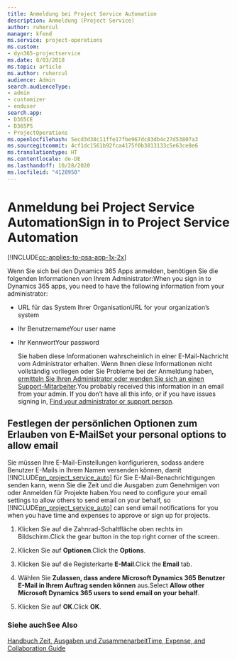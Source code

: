 ```yaml
---
title: Anmeldung bei Project Service Automation
description: Anmeldung (Project Service)
author: ruhercul
manager: kfend
ms.service: project-operations
ms.custom:
- dyn365-projectservice
ms.date: 8/03/2018
ms.topic: article
ms.author: ruhercul
audience: Admin
search.audienceType:
- admin
- customizer
- enduser
search.app:
- D365CE
- D365PS
- ProjectOperations
ms.openlocfilehash: 5ecd3d38c11ffe17fbe967dc83db4c27d53807a3
ms.sourcegitcommit: 4cf1dc1561b92fca4175f0b3813133c5e63ce8e6
ms.translationtype: HT
ms.contentlocale: de-DE
ms.lasthandoff: 10/28/2020
ms.locfileid: "4128950"
---
```

# <a name="sign-in-to-project-service-automation"></a><span data-ttu-id="f89a5-103">Anmeldung bei Project Service Automation</span><span class="sxs-lookup"><span data-stu-id="f89a5-103">Sign in to Project Service Automation</span></span>

[!INCLUDE[cc-applies-to-psa-app-1x-2x](../includes/cc-applies-to-psa-app-1x-2x.md)]

<span data-ttu-id="f89a5-104">Wenn Sie sich bei den  Dynamics 365 Apps anmelden, benötigen Sie die folgenden Informationen von Ihrem Administrator:</span><span class="sxs-lookup"><span data-stu-id="f89a5-104">When you sign in to Dynamics 365 apps, you need to have the following information from your administrator:</span></span>  
  
- <span data-ttu-id="f89a5-105">URL für das System Ihrer Organisation</span><span class="sxs-lookup"><span data-stu-id="f89a5-105">URL for your organization’s system</span></span>  
  
- <span data-ttu-id="f89a5-106">Ihr Benutzername</span><span class="sxs-lookup"><span data-stu-id="f89a5-106">Your user name</span></span>  
  
- <span data-ttu-id="f89a5-107">Ihr Kennwort</span><span class="sxs-lookup"><span data-stu-id="f89a5-107">Your password</span></span>  
  
  <span data-ttu-id="f89a5-108">Sie haben diese Informationen wahrscheinlich in einer E-Mail-Nachricht vom Administrator erhalten. Wenn Ihnen diese Informationen nicht vollständig vorliegen oder Sie Probleme bei der Anmeldung haben, [ermitteln Sie Ihren Administrator oder wenden Sie sich an einen Support-Mitarbeiter](https://docs.microsoft.com/dynamics365/customerengagement/on-premises/basics/find-administrator-support).</span><span class="sxs-lookup"><span data-stu-id="f89a5-108">You probably received this information in an email from your admin. If you don’t have all this info, or if you have issues signing in, [Find your administrator or support person](https://docs.microsoft.com/dynamics365/customerengagement/on-premises/basics/find-administrator-support).</span></span>  
  
## <a name="set-your-personal-options-to-allow-email"></a><span data-ttu-id="f89a5-109">Festlegen der persönlichen Optionen zum Erlauben von E-Mail</span><span class="sxs-lookup"><span data-stu-id="f89a5-109">Set your personal options to allow email</span></span>  
 <span data-ttu-id="f89a5-110">Sie müssen Ihre E-Mail-Einstellungen konfigurieren, sodass andere Benutzer E-Mails in Ihrem Namen versenden können, damit [!INCLUDE[pn_project_service_auto](../includes/pn-project-service-auto.md)] für Sie E-Mail-Benachrichtigungen senden kann, wenn Sie die Zeit und die Ausgaben zum Genehmigen von oder Anmelden für Projekte haben.</span><span class="sxs-lookup"><span data-stu-id="f89a5-110">You need to configure your email settings to allow others to send email on your behalf, so [!INCLUDE[pn_project_service_auto](../includes/pn-project-service-auto.md)] can send email notifications for you when you have time and expenses to approve or sign up for projects.</span></span>  
  
1.  <span data-ttu-id="f89a5-111">Klicken Sie auf die Zahnrad-Schaltfläche oben rechts im Bildschirm.</span><span class="sxs-lookup"><span data-stu-id="f89a5-111">Click the gear button in the top right corner of the screen.</span></span>  
  
2.  <span data-ttu-id="f89a5-112">Klicken Sie auf **Optionen**.</span><span class="sxs-lookup"><span data-stu-id="f89a5-112">Click the **Options**.</span></span>  
  
3.  <span data-ttu-id="f89a5-113">Klicken Sie auf die Registerkarte **E-Mail**.</span><span class="sxs-lookup"><span data-stu-id="f89a5-113">Click the **Email** tab.</span></span>  
  
4.  <span data-ttu-id="f89a5-114">Wählen Sie **Zulassen, dass andere Microsoft Dynamics 365 Benutzer E-Mail in Ihrem Auftrag senden können** aus.</span><span class="sxs-lookup"><span data-stu-id="f89a5-114">Select **Allow other Microsoft Dynamics 365 users to send email on your behalf**.</span></span>  
  
5.  <span data-ttu-id="f89a5-115">Klicken Sie auf **OK**.</span><span class="sxs-lookup"><span data-stu-id="f89a5-115">Click **OK**.</span></span>  
  
### <a name="see-also"></a><span data-ttu-id="f89a5-116">Siehe auch</span><span class="sxs-lookup"><span data-stu-id="f89a5-116">See Also</span></span>  
 [<span data-ttu-id="f89a5-117">Handbuch Zeit, Ausgaben und Zusammenarbeit</span><span class="sxs-lookup"><span data-stu-id="f89a5-117">Time, Expense, and Collaboration Guide</span></span>](../psa/time-expense-collaboration-guide.md)
